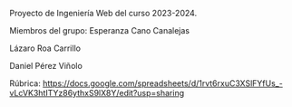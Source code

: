 Proyecto de Ingeniería Web del curso 2023-2024.

Miembros del grupo: 
Esperanza Cano Canalejas

Lázaro Roa Carrillo 

Daniel Pérez Viñolo 

Rúbrica:
https://docs.google.com/spreadsheets/d/1rvt6rxuC3XSlFYfUs_-vLcVK3htITYz86ythxS9lX8Y/edit?usp=sharing
